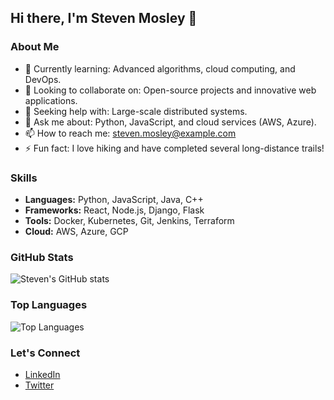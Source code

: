 ## Hi there, I'm Steven Mosley 👋

### About Me
- 🌱 Currently learning: Advanced algorithms, cloud computing, and DevOps.
- 👯 Looking to collaborate on: Open-source projects and innovative web applications.
- 🤔 Seeking help with: Large-scale distributed systems.
- 💬 Ask me about: Python, JavaScript, and cloud services (AWS, Azure).
- 📫 How to reach me: steven.mosley@example.com
- ⚡ Fun fact: I love hiking and have completed several long-distance trails!

### Skills
- **Languages:** Python, JavaScript, Java, C++
- **Frameworks:** React, Node.js, Django, Flask
- **Tools:** Docker, Kubernetes, Git, Jenkins, Terraform
- **Cloud:** AWS, Azure, GCP

### GitHub Stats
![Steven's GitHub stats](https://github-readme-stats.vercel.app/api?username=steven-mosley&show_icons=true&theme=radical)

### Top Languages
![Top Languages](https://github-readme-stats.vercel.app/api/top-langs/?username=steven-mosley&layout=compact&theme=radical)

### Let's Connect
- [LinkedIn](https://www.linkedin.com/in/steven-mosley)
- [Twitter](https://twitter.com/steven-mosley)
